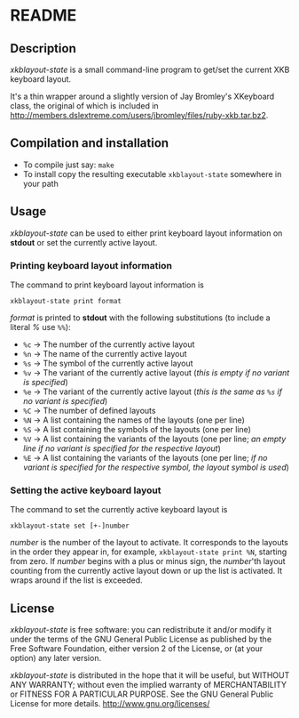 README
======


Description
-----------

*xkblayout-state* is a small command-line program to get/set the current XKB keyboard layout.

It's a thin wrapper around a slightly version of Jay Bromley's XKeyboard class, the original of which is included in <http://members.dslextreme.com/users/jbromley/files/ruby-xkb.tar.bz2>.


Compilation and installation
----------------------------

- To compile just say: `make`
- To install copy the resulting executable `xkblayout-state` somewhere in your path


Usage
-----

*xkblayout-state* can be used to either print keyboard layout information on **stdout** or set the currently active layout.


### Printing keyboard layout information

The command to print keyboard layout information is

	xkblayout-state print format

*format* is printed to **stdout** with the following substitutions (to include a literal *%* use `%%`):

- `%c` -> The number of the currently active layout
- `%n` -> The name of the currently active layout
- `%s` -> The symbol of the currently active layout
- `%v` -> The variant of the currently active layout (*this is empty if no variant is specified*)
- `%e` -> The variant of the currently active layout (*this is the same as `%s` if no variant is specified*)
- `%C` -> The number of defined layouts
- `%N` -> A list containing the names of the layouts (one per line)
- `%S` -> A list containing the symbols of the layouts (one per line)
- `%V` -> A list containing the variants of the layouts (one per line; *an empty line if no variant is specified for the respective layout*)
- `%E` -> A list containing the variants of the layouts (one per line; *if no variant is specified for the respective symbol, the layout symbol is used*)


### Setting the active keyboard layout

The command to set the currently active keyboard layout is

	xkblayout-state set [+-]number

*number* is the number of the layout to activate. It corresponds to the layouts in the order they appear in, for example, `xkblayout-state print %N`, starting from zero. If *number* begins with a plus or minus sign, the *number*'th layout counting from the currently active layout down or up the list is activated. It wraps around if the list is exceeded.


License
-------

*xkblayout-state* is free software: you can redistribute it and/or modify it under the terms of the GNU General Public License as published by the Free Software Foundation, either version 2 of the License, or (at your option) any later version.

*xkblayout-state* is distributed in the hope that it will be useful,
but WITHOUT ANY WARRANTY; without even the implied warranty of
MERCHANTABILITY or FITNESS FOR A PARTICULAR PURPOSE.  See the
GNU General Public License for more details. <http://www.gnu.org/licenses/>

